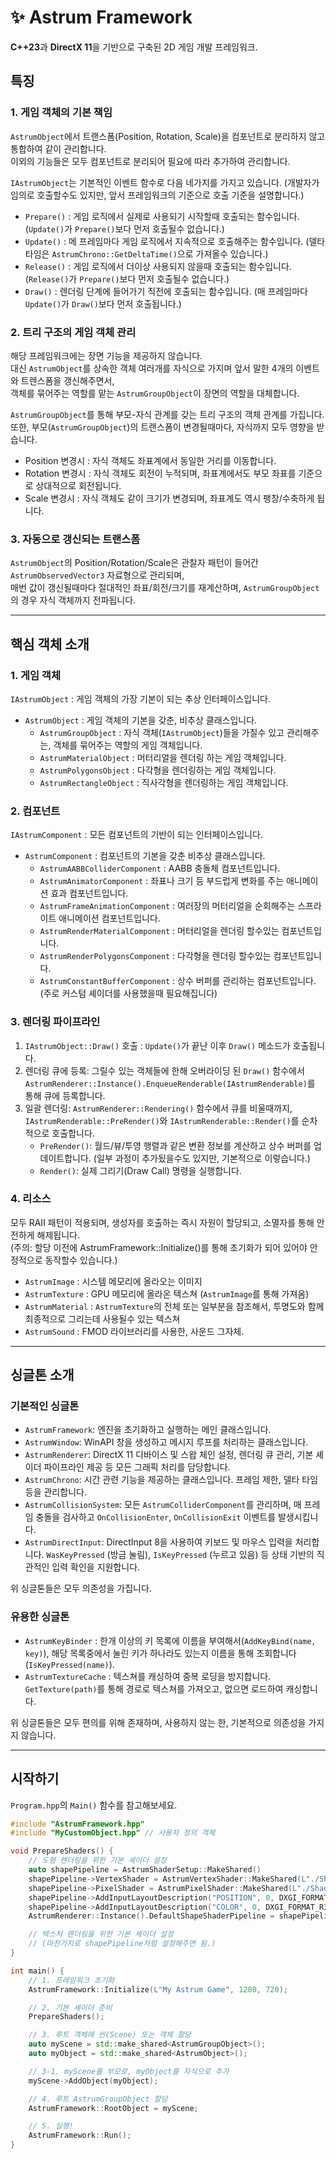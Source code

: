 ﻿# ✨ Astrum Framework

**C++23**과 **DirectX 11**을 기반으로 구축된 2D 게임 개발 프레임워크.

## 특징
### 1. 게임 객체의 기본 책임
 `AstrumObject`에서 트랜스폼(Position, Rotation, Scale)을 컴포넌트로 분리하지 않고 통합하여 같이 관리합니다.  
이외의 기능들은 모두 컴포넌트로 분리되어 필요에 따라 추가하여 관리합니다.
  
`IAstrumObject`는 기본적인 이벤트 함수로 다음 네가지를 가지고 있습니다.
(개발자가 임의로 호출할수도 있지만, 앞서 프레임워크의 기준으로 호출 기준을 설명합니다.)
- `Prepare()` : 게임 로직에서 실제로 사용되기 시작할때 호출되는 함수입니다. (`Update()`가 `Prepare()`보다 먼저 호출될수 없습니다.)
- `Update()` : 메 프레임마다 게임 로직에서 지속적으로 호출해주는 함수입니다. (델타 타임은 `AstrumChrono::GetDeltaTime()`으로 가져올수 있습니다.)
- `Release()` : 게임 로직에서 더이상 사용되지 않을때 호출되는 함수입니다. (`Release()`가 `Prepare()`보다 먼저 호출될수 없습니다.)
- `Draw()` : 렌더링 단계에 들어가기 직전에 호출되는 함수입니다. (매 프레임마다 `Update()`가 `Draw()`보다 먼저 호출됩니다.)
### 2. 트리 구조의 게임 객체 관리
해당 프레임워크에는 장면 기능을 제공하지 않습니다.  
대신 `AstrumObject`를 상속한 객체 여러개를 자식으로 가지며 앞서 말한 4개의 이벤트와 트렌스폼을 갱신해주면서,  
객체를 묶어주는 역할를 맡는 `AstrumGroupObject`이 장면의 역할을 대체합니다.  

`AstrumGroupObject`를 통해 부모-자식 관계를 갖는 트리 구조의 객체 관계를 가집니다.  
또한, 부모(`AstrumGroupObject`)의 트랜스폼이 변경될때마다, 자식까지 모두 영향을 받습니다.  
- Position 변경시 : 자식 객체도 좌표계에서 동일한 거리를 이동합니다.
- Rotation 변경시 : 자식 객체도 회전이 누적되며, 좌표계에서도 부모 좌표를 기준으로 상대적으로 회전됩니다.
- Scale 변경시 : 자식 객체도 같이 크기가 변경되며, 좌표계도 역시 팽창/수축하게 됩니다.
### 3. 자동으로 갱신되는 트랜스폼
`AstrumObject`의 Position/Rotation/Scale은 관찰자 패턴이 들어간 `AstrumObservedVector3` 자료형으로 관리되며,  
매번 값이 갱신될때마다 절대적인 좌표/회전/크기를 재계산하며, `AstrumGroupObject`의 경우 자식 객체까지 전파됩니다. 

---
## 핵심 객체 소개
### 1. 게임 객체
`IAstrumObject` : 게임 객체의 가장 기본이 되는 추상 인터페이스입니다.
- `AstrumObject` : 게임 객체의 기본을 갖춘, 비추상 클래스입니다.
  - `AstrumGroupObject` : 자식 객체(`IAstrumObject`)들을 가질수 있고 관리해주는, 객체를 묶어주는 역할의 게임 객체입니다.
  - `AstrumMaterialObject` : 머터리얼을 렌더링 하는 게임 객체입니다.
  - `AstrumPolygonsObject` : 다각형을 렌더링하는 게임 객체입니다.
  - `AstrumRectangleObject` : 직사각형을 렌더링하는 게임 객체입니다.

### 2. 컴포넌트
`IAstrumComponent` : 모든 컴포넌트의 기반이 되는 인터페이스입니다. 
- `AstrumComponent` : 컴포넌트의 기본을 갖춘 비추상 클래스입니다.
  - `AstrumAABBColliderComponent` : AABB 충돌체 컴포넌트입니다.
  - `AstrumAnimatorComponent` : 좌표나 크기 등 부드럽게 변화를 주는 애니메이션 효과 컴포넌트입니다.
  - `AstrumFrameAnimationComponent`  : 여러장의 머터리얼을 순회해주는 스프라이트 애니메이션 컴포넌트입니다.
  - `AstrumRenderMaterialComponent` : 머터리얼을 렌더링 할수있는 컴포넌트입니다.
  - `AstrumRenderPolygonsComponent` : 다각형을 렌더링 할수있는 컴포넌트입니다.
  - `AstrumConstantBufferComponent` : 상수 버퍼를 관리하는 컴포넌트입니다. (주로 커스텀 셰이더를 사용했을때 필요해집니다)

### 3. 렌더링 파이프라인
1.  `IAstrumObject::Draw()` 호출 : `Update()`가 끝난 이후 `Draw()` 메소드가 호출됩니다.
2.  렌더링 큐에 등록: 그릴수 있는 객체들에 한해 오버라이딩 된 `Draw()` 함수에서 `AstrumRenderer::Instance().EnqueueRenderable(IAstrumRenderable)`를 통해 큐에 등록합니다.
3.  일괄 렌더링: `AstrumRenderer::Rendering()` 함수에서 큐를 비울때까지, `IAstrumRenderable::PreRender()`와 `IAstrumRenderable::Render()`를 순차적으로 호출합니다.
    - `PreRender()`: 월드/뷰/투영 행렬과 같은 변환 정보를 계산하고 상수 버퍼를 업데이트합니다. (일부 과정이 추가됬을수도 있지만, 기본적으로 이렇습니다.)
    - `Render()`: 실제 그리기(Draw Call) 명령을 실행합니다.

### 4. 리소스
모두 RAII 패턴이 적용되며, 생성자를 호출하는 즉시 자원이 할당되고, 소멸자를 통해 안전하게 해제됩니다.  
(주의: 할당 이전에 AstrumFramework::Initialize()를 통해 초기화가 되어 있어야 안정적으로 동작할수 있습니다.)
- `AstrumImage` : 시스템 메모리에 올라오는 이미지
- `AstrumTexture` : GPU 메모리에 올라온 텍스쳐 (`AstrumImage`를 통해 가져옴)
- `AstrumMaterial` : `AstrumTexture`의 전체 또는 일부분을 참조해서, 투명도와 함께 최종적으로 그리는데 사용될수 있는 텍스쳐
- `AstrumSound` : FMOD 라이브러리를 사용한, 사운드 그자체.

---
## 싱글톤 소개
### 기본적인 싱글톤
- `AstrumFramework`: 엔진을 초기화하고 실행하는 메인 클래스입니다.
- `AstrumWindow`: WinAPI 창을 생성하고 메시지 루프를 처리하는 클래스입니다.
- `AstrumRenderer`: DirectX 11 디바이스 및 스왑 체인 설정, 렌더링 큐 관리, 기본 셰이더 파이프라인 제공 등 모든 그래픽 처리를 담당합니다.
- `AstrumChrono`: 시간 관련 기능을 제공하는 클래스입니다. 프레임 제한, 델타 타임 등을 관리합니다.
- `AstrumCollisionSystem`: 모든 `AstrumColliderComponent`를 관리하며, 매 프레임 충돌을 검사하고 `OnCollisionEnter`, `OnCollisionExit` 이벤트를 발생시킵니다.
- `AstrumDirectInput`: DirectInput 8을 사용하여 키보드 및 마우스 입력을 처리합니다. `WasKeyPressed` (방금 눌림), `IsKeyPressed` (누르고 있음) 등 상태 기반의 직관적인 입력 확인을 지원합니다.

위 싱글톤들은 모두 의존성을 가집니다.

### 유용한 싱글톤
- `AstrumKeyBinder` : 한개 이상의 키 목록에 이름을 부여해서(`AddKeyBind(name, key)`), 해당 목록중에서 눌린 키가 하나라도 있는지 이름을 통해 조회합니다(`IsKeyPressed(name)`).
- `AstrumTextureCache` : 텍스쳐를 캐싱하여 중복 로딩을 방지합니다. `GetTexture(path)`를 통해 경로로 텍스쳐를 가져오고, 없으면 로드하여 캐싱합니다.

위 싱글톤들은 모두 편의를 위해 존재하며, 사용하지 않는 한, 기본적으로 의존성을 가지지 않습니다.

---
## 시작하기
`Program.hpp`의 `Main()` 함수를 참고해보세요.
```cpp
#include "AstrumFramework.hpp"
#include "MyCustomObject.hpp" // 사용자 정의 객체

void PrepareShaders() {
    // 도형 렌더링을 위한 기본 셰이더 설정
    auto shapePipeline = AstrumShaderSetup::MakeShared()
    shapePipeline->VertexShader = AstrumVertexShader::MakeShared(L"./Shaders/ColorMesh.fx", "ColorMeshVS");
    shapePipeline->PixelShader = AstrumPixelShader::MakeShared(L"./Shaders/ColorMesh.fx", "ColorMeshPS");
    shapePipeline->AddInputLayoutDescription("POSITION", 0, DXGI_FORMAT_R32G32B32_FLOAT, 0);
    shapePipeline->AddInputLayoutDescription("COLOR", 0, DXGI_FORMAT_R32G32B32A32_FLOAT, 0);
    AstrumRenderer::Instance().DefaultShapeShaderPipeline = shapePipeline;

    // 텍스처 렌더링을 위한 기본 셰이더 설정
    // (마찬가지로 shapePipeline처럼 설정해주면 됨.)
}

int main() {
    // 1. 프레임워크 초기화
    AstrumFramework::Initialize(L"My Astrum Game", 1280, 720);

    // 2. 기본 셰이더 준비
    PrepareShaders();

    // 3. 루트 객체에 씬(Scene) 또는 객체 할당
    auto myScene = std::make_shared<AstrumGroupObject>();
    auto myObject = std::make_shared<AstrumObject>();

    // 3-1. myScene를 부모로, myObject를 자식으로 추가
    myScene->AddObject(myObject);

    // 4. 루트 AstrumGroupObject 할당
    AstrumFramework::RootObject = myScene;

    // 5. 실행!
    AstrumFramework::Run();
}
```
